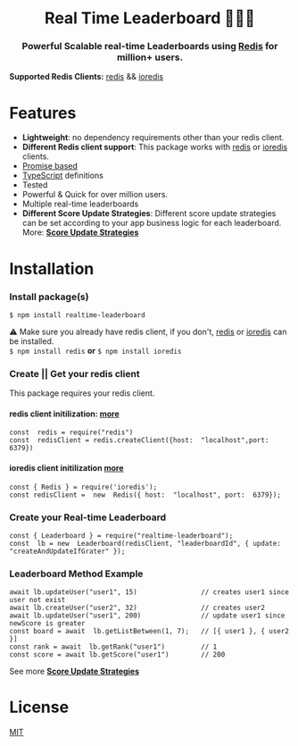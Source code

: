 <h1 align="center" style="border-bottom: none">Real Time Leaderboard 🥇🥈🥉</h1>
<h3 align="center">Powerful Scalable real-time Leaderboards using <a href="https://redis.io">Redis</a> for million+ users.</h3>
<b>Supported Redis Clients:</b> <a href="https://www.npmjs.com/package/redis">redis</a> && <a href="https://www.npmjs.com/package/ioredis">ioredis</a>

# Features

- **Lightweight**: no dependency requirements other than your redis client.
- **Different Redis client support**: This package works with <a href="https://www.npmjs.com/package/redis">redis</a> or <a href="https://www.npmjs.com/package/ioredis">ioredis</a> clients.
- <a href="https://developer.mozilla.org/en-US/docs/Web/JavaScript/Reference/Global_Objects/Promise">Promise based</a>
- <a href="https://www.typescriptlang.org/">TypeScript</a> definitions
- Tested
- Powerful & Quick for over million users.
- Multiple real-time leaderboards
- **Different Score Update Strategies**: Different score update strategies can be set according to your app business logic for each leaderboard. More: **<a href="">Score Update Strategies</a>**

# Installation

### Install package(s)

`$ npm install realtime-leaderboard`

⚠️ Make sure you already have redis client, if you don't, <a href="https://www.npmjs.com/package/redis">redis</a> or <a href="https://www.npmjs.com/package/ioredis">ioredis</a> can be installed.
<br>
`$ npm install redis` **or** `$ npm install ioredis`

### Create || Get your redis client

This package requires your redis client.

#### redis client initilization: <a href="https://www.npmjs.com/package/redis">more</a>

```
const  redis = require("redis")
const  redisClient = redis.createClient({host:  "localhost",port:  6379})
```

#### ioredis client initilization <a href="https://www.npmjs.com/package/ioredis">more</a>

```
const { Redis } = require('ioredis');
const redisClient =  new  Redis({ host:  "localhost", port:  6379});
```

### Create your Real-time Leaderboard

```
const { Leaderboard } = require("realtime-leaderboard");
const  lb = new  Leaderboard(redisClient, "leaderboardId", { update: "createAndUpdateIfGrater" });
```

### Leaderboard Method Example

```
await lb.updateUser("user1", 15) 				// creates user1 since user not exist
await lb.createUser("user2", 32) 				// creates user2
await lb.updateUser("user1", 200) 				// update user1 since newScore is greater
const board = await  lb.getListBetween(1, 7); 	// [{ user1 }, { user2 }]
const rank = await  lb.getRank("user1")		    // 1
const score = await lb.getScore("user1")        // 200
```

See more **<a href="">Score Update Strategies</a>**

# License

[MIT](https://github.com/CanerSezgin/realtime-leaderboard/blob/master/LICENSE)
